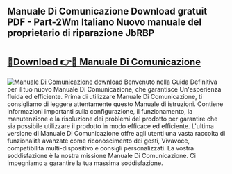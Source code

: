 ## Manuale Di Comunicazione Download gratuit PDF - Part-2Wm Italiano Nuovo manuale del proprietario di riparazione JbRBP

# <h2><a href="http://dfbemd.blite.top/?on=Manuale+Di+Comunicazione">🔗Download 👉🔴 Manuale Di Comunicazione</a></h2>

[![Manuale Di Comunicazione download](https://i.imgur.com/lujVjoI.png)](http://dfbemd.blite.top/?on=Manuale+Di+Comunicazione)
Benvenuto nella Guida Definitiva per il tuo nuovo Manuale Di Comunicazione, che garantisce Un'esperienza fluida ed efficiente. Prima di utilizzare Manuale Di Comunicazione, ti consigliamo di leggere attentamente questo Manuale di istruzioni. Contiene informazioni importanti sulla configurazione, il funzionamento, la manutenzione e la risoluzione dei problemi del prodotto per garantire che sia possibile utilizzare il prodotto in modo efficace ed efficiente. L'ultima versione di Manuale Di Comunicazione offre agli utenti una vasta raccolta di funzionalità avanzate come riconoscimento dei gesti, Vivavoce, compatibilità multi-dispositivo e consigli personalizzati. La vostra soddisfazione è la nostra missione Manuale Di Comunicazione. Ci impegniamo a garantire la tua massima soddisfazione.
